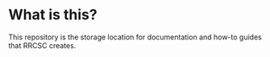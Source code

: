 # What is this?
This repository is the storage location for documentation and how-to guides that RRCSC creates.
